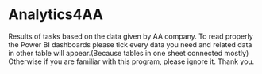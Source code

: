 # Analytics4AA
Results of tasks based on the data given by AA company. 
To read properly the Power BI dashboards please tick every data you need and related data in other table will appear.(Because tables in one sheet connected mostly)
Otherwise if you are familiar with this program, please ignore it.
Thank you. 
